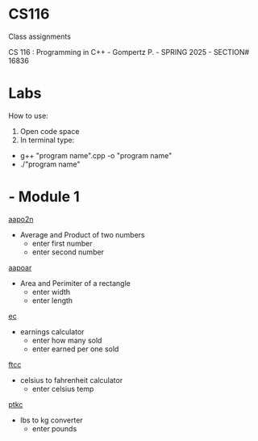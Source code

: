 # CS116
Class assignments

CS 116 : Programming in C++ - Gompertz P. - SPRING 2025 - SECTION# 16836

# Labs
How to use:
1. Open code space
2. In terminal type: 
  - g++ "program name".cpp -o "program name"
  - ./"program name"

# - Module 1
   
<u>aapo2n</u>
- Average and Product of two numbers
  - enter first number
  - enter second number

<u>aapoar</u>
- Area and Perimiter of a rectangle
  - enter width
  - enter length

<u>ec</u>
- earnings calculator
  - enter how many sold
  - enter earned per one sold

<u>ftcc</u>
- celsius to fahrenheit calculator
  - enter celsius temp

<u>ptkc</u>
- lbs to kg converter
  - enter pounds 
